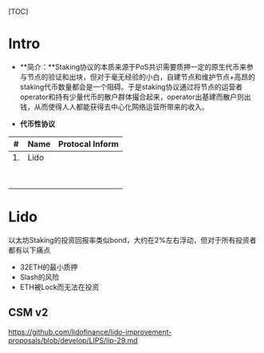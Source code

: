 [TOC]

# Intro

- **简介：**Staking协议的本质来源于PoS共识需要质押一定的原生代币来参与节点的验证和出块，但对于毫无经验的小白，自建节点和维护节点+高昂的staking代币数量都会是一个阻碍。于是staking协议通过将节点的运营者operator和持有少量代币的散户群体撮合起来，operator出基建而散户则出钱，从而使得人人都能获得去中心化网络运营所带来的收入。

- **代币性协议**

| #    | Name | Protocal Inform |
| ---- | ---- | --------------- |
| 1.   | Lido |                 |
|      |      |                 |
|      |      |                 |
|      |      |                 |
|      |      |                 |
|      |      |                 |
|      |      |                 |
|      |      |                 |
|      |      |                 |

# Lido

以太坊Staking的投资回报率类似bond，大约在2%左右浮动，但对于所有投资者都有以下痛点

- 32ETH的最小质押
- Slash的风险
- ETH被Lock而无法在投资



## CSM v2

https://github.com/lidofinance/lido-improvement-proposals/blob/develop/LIPS/lip-29.md
